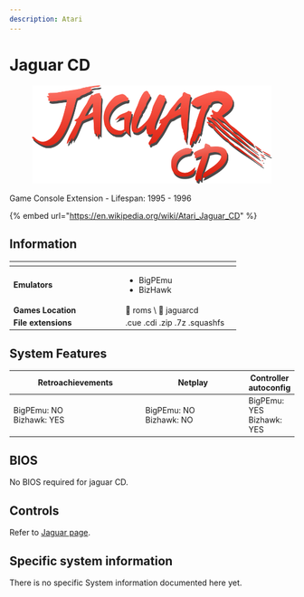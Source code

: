 ```yaml
---
description: Atari
---
```


# Jaguar CD

<div align="left">

<figure><img src="https://raw.githubusercontent.com/fabricecaruso/es-theme-carbon/5b2195d8cce1b44a6aadc2a43c341e7511d4b48f/art/logos/atarijaguarcd.svg" alt=""><figcaption></figcaption></figure>

</div>

Game Console Extension - Lifespan: 1995 - 1996

{% embed url="https://en.wikipedia.org/wiki/Atari_Jaguar_CD" %}

## Information

<table data-header-hidden><thead><tr><th width="184"></th><th></th><th data-hidden></th></tr></thead><tbody><tr><td><strong>Emulators</strong></td><td><ul><li>BigPEmu</li><li>BizHawk</li></ul></td><td></td></tr><tr><td><strong>Games Location</strong></td><td><span data-gb-custom-inline data-tag="emoji" data-code="1f4c1">📁</span> roms \ <span data-gb-custom-inline data-tag="emoji" data-code="1f4c2">📂</span> jaguarcd</td><td></td></tr><tr><td><strong>File extensions</strong></td><td>.cue .cdi .zip .7z .squashfs</td><td></td></tr></tbody></table>

## System Features

<table><thead><tr><th width="245">Retroachievements</th><th width="200">Netplay</th><th>Controller autoconfig</th></tr></thead><tbody><tr><td>BigPEmu: NO<br>Bizhawk: YES</td><td>BigPEmu: NO<br>Bizhawk: NO</td><td>BigPEmu: YES<br>Bizhawk: YES</td></tr></tbody></table>

## BIOS

No BIOS required for jaguar CD.

## Controls

Refer to [Jaguar page](jaguar.md#bigpemu).

## Specific system information

There is no specific System information documented here yet.
